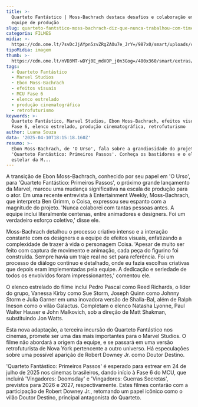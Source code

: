 ```yaml
---
title: >-
  Quarteto Fantástico | Moss-Bachrach destaca desafios e colaboração em grande
  equipe de produção
slug: quarteto-fantstico-moss-bachrach-diz-que-nunca-trabalhou-com-time-to-grande
categoria: FILMES
midia: >-
  https://cdn.ome.lt/7svDcJjAYpn5zvZRgZAOu7e_JrY=/987x0/smart/uploads/conteudo/fotos/quarteto-fantastico-o-coisa.png
tipoMidia: imagem
thumb: >-
  https://cdn.ome.lt/nVD3MT-wDYj0E_mdVOP_j0n3Gog=/480x360/smart/extras/conteudos/fantastic-four-first-steps-coisa.webp
tags:
  - Quarteto Fantástico
  - Marvel Studios
  - Ebon Moss-Bachrach
  - efeitos visuais
  - MCU Fase 6
  - elenco estrelado
  - produção cinematográfica
  - retrofuturismo
keywords: >-
  Quarteto Fantástico, Marvel Studios, Ebon Moss-Bachrach, efeitos visuais, MCU
  Fase 6, elenco estrelado, produção cinematográfica, retrofuturismo
author: Luana Souza
data: '2025-04-10T18:15:18.160Z'
resumo: >-
  Ebon Moss-Bachrach, de 'O Urso', fala sobre a grandiosidade do projeto
  'Quarteto Fantástico: Primeiros Passos'. Conheça os bastidores e o elenco
  estelar da M...
---
```


A transição de Ebon Moss-Bachrach, conhecido por seu papel em 'O Urso', para 'Quarteto Fantástico: Primeiros Passos', o próximo grande lançamento da Marvel, marcou uma mudança significativa na escala de produção para o ator. Em uma recente entrevista à Entertainment Weekly, Moss-Bachrach, que interpreta Ben Grimm, o Coisa, expressou seu espanto com a magnitude do projeto. 'Nunca colaborei com tantas pessoas antes. A equipe inclui literalmente centenas, entre animadores e designers. Foi um verdadeiro esforço coletivo,' disse ele.

Moss-Bachrach detalhou o processo criativo intenso e a interação constante com os designers e a equipe de efeitos visuais, enfatizando a complexidade de trazer à vida o personagem Coisa. 'Apesar de muito ser feito com captura de movimento e animação, cada peça do figurino foi construída. Sempre havia um traje real no set para referência. Foi um processo de diálogo contínuo e detalhado, onde eu fazia escolhas criativas que depois eram implementadas pela equipe. A dedicação e seriedade de todos os envolvidos foram impressionantes,' comentou ele.

O elenco estrelado do filme inclui Pedro Pascal como Reed Richards, o líder do grupo, Vanessa Kirby como Sue Storm, Joseph Quinn como Johnny Storm e Julia Garner em uma inovadora versão de Shalla-Bal, além de Ralph Ineson como o vilão Galactus. Completam o elenco Natasha Lyonne, Paul Walter Hauser e John Malkovich, sob a direção de Matt Shakman, substituindo Jon Watts.

Esta nova adaptação, a terceira incursão do Quarteto Fantástico nos cinemas, promete ser uma das mais importantes para o Marvel Studios. O filme não abordará a origem da equipe, e se passará em uma versão retrofuturista de Nova York pertencente a outro universo. Há especulações sobre uma possível aparição de Robert Downey Jr. como Doutor Destino.

'Quarteto Fantástico: Primeiros Passos' é esperado para estrear em 24 de julho de 2025 nos cinemas brasileiros, dando início à Fase 6 do MCU, que incluirá 'Vingadores: Doomsday' e 'Vingadores: Guerras Secretas', previstos para 2026 e 2027, respectivamente. Estes filmes contarão com a participação de Robert Downey Jr., retomando um papel icônico como o vilão Doutor Destino, principal antagonista do Quarteto.
